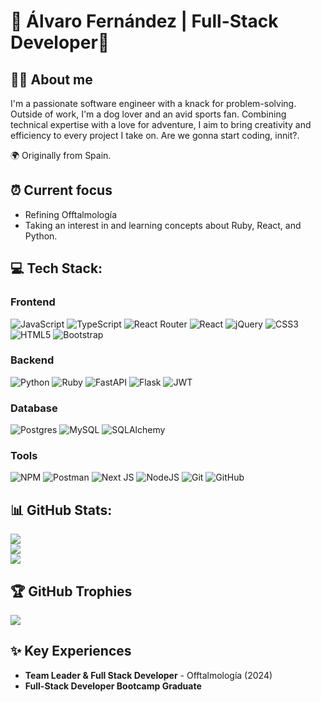 # 🔻 Álvaro Fernández | Full-Stack Developer🔻

## 🙋‍♂️ About me
I'm a passionate software engineer with a knack for problem-solving. Outside of work, I'm a dog lover and an avid sports fan. Combining technical expertise with a love for adventure, I aim to bring creativity and efficiency to every project I take on. Are we gonna start coding, innit?.

🌍 Originally from Spain.

## ⏰ Current focus
- Refining Offtalmología
- Taking an interest in and learning concepts about Ruby, React, and Python.

## 💻 Tech Stack:

### Frontend
![JavaScript](https://img.shields.io/badge/javascript-%23323330.svg?style=flat&logo=javascript&logoColor=%23F7DF1E)
![TypeScript](https://img.shields.io/badge/typescript-%23007ACC.svg?style=flat&logo=typescript&logoColor=white)
![React Router](https://img.shields.io/badge/React_Router-CA4245?style=flat&logo=react-router&logoColor=white)
![React](https://img.shields.io/badge/react-%2320232a.svg?style=flat&logo=react&logoColor=%2361DAFB)
![jQuery](https://img.shields.io/badge/jquery-%230769AD.svg?style=flat&logo=jquery&logoColor=white)
![CSS3](https://img.shields.io/badge/css3-%231572B6.svg?style=flat&logo=css3&logoColor=white)
![HTML5](https://img.shields.io/badge/html5-%23E34F26.svg?style=flat&logo=html5&logoColor=white)
![Bootstrap](https://img.shields.io/badge/bootstrap-%238511FA.svg?style=flat&logo=bootstrap&logoColor=white)

### Backend
![Python](https://img.shields.io/badge/python-3670A0?style=flat&logo=python&logoColor=ffdd54)
![Ruby](https://img.shields.io/badge/ruby-%23CC342D.svg?style=flat&logo=ruby&logoColor=white)
![FastAPI](https://img.shields.io/badge/FastAPI-005571?style=for-the-flat&logo=fastapi)
![Flask](https://img.shields.io/badge/flask-%23000.svg?style=flat&logo=flask&logoColor=white)
![JWT](https://img.shields.io/badge/JWT-black?style=flat&logo=JSON%20web%20tokens)

### Database
![Postgres](https://img.shields.io/badge/postgres-%23316192.svg?style=flat&logo=postgresql&logoColor=white)
![MySQL](https://img.shields.io/badge/mysql-4479A1.svg?style=flat&logo=mysql&logoColor=white)
![SQLAlchemy](https://img.shields.io/badge/SQLAlchemy-D71F00?style=for-the-flat&logo=sqlalchemy&logoColor=white)

### Tools
![NPM](https://img.shields.io/badge/NPM-%23CB3837.svg?style=flat&logo=npm&logoColor=white) 
![Postman](https://img.shields.io/badge/Postman-FF6C37?style=flat&logo=postman&logoColor=white)
![Next JS](https://img.shields.io/badge/Next-black?style=flat&logo=next.js&logoColor=white)
![NodeJS](https://img.shields.io/badge/node.js-6DA55F?style=flat&logo=node.js&logoColor=white)
![Git](https://img.shields.io/badge/git-%23F05033.svg?style=flat&logo=git&logoColor=white)
![GitHub](https://img.shields.io/badge/github-%23121011.svg?style=flat&logo=github&logoColor=white)

## 📊 GitHub Stats:
![](https://github-readme-stats.vercel.app/api?username=4lvaro8&theme=monokai&hide_border=false&include_all_commits=true&count_private=false)<br/>
![](https://github-readme-streak-stats.herokuapp.com/?user=4lvaro8&theme=monokai&hide_border=false)<br/>
![](https://github-readme-stats.vercel.app/api/top-langs/?username=4lvaro8&theme=monokai&hide_border=false&include_all_commits=true&count_private=false&layout=compact)

## 🏆 GitHub Trophies
![](https://github-profile-trophy.vercel.app/?username=4lvaro8&theme=monokai&no-frame=false&no-bg=false&margin-w=4)

## ✨ Key Experiences
- **Team Leader & Full Stack Developer** - Offtalmología (2024)
- **Full-Stack Developer Bootcamp Graduate**

